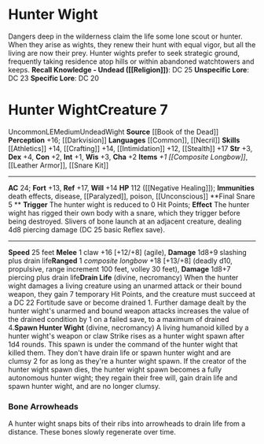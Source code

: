 ﻿---
ac: '24'
alignment: LE
all_resistance: null
burrow_speed: null
charisma: '+2'
climb_speed: null
constitution: '+2'
creature_ability:
- Drain Life
- Final Snare
- Spawn Hunter Wight
creature_family: '[[DATABASE/monsterfamily/Wight|Wight]]'
description: 'Dangers deep in the wilderness claim the life some lone scout or hunter.
  When they arise as wights, they renew their hunt with equal vigor, but all the living
  are now their prey. Hunter wights prefer to seek strategic ground, frequently taking
  residence atop hills or within abandoned watchtowers and keeps.<br/><br/><b><u>Recall
  Knowledge - Undead</u> ( [[DATABASE/skill/Religion|Religion]] )</b>: DC 25<br/><b><u>Unspecific
  Lore</u></b>: DC 23<br/><b><u>Specific Lore</u></b>: DC 20'
dexterity: '+4'
element: null
fly_speed: null
fortitude: '+13'
hardness: null
hp: 112 ( negative healing )
id: '1915'
immunity:
- '[[DATABASE/trait/Death|death]] effects'
- '[[DATABASE/trait/Disease|disease]]'
- '[[DATABASE/condition/Paralyzed|paralyzed]]'
- '[[DATABASE/trait/Poison|poison]]'
- '[[DATABASE/condition/Unconscious|unconscious]]'
intelligence: '+1'
land_speed: '25'
language:
- '[[DATABASE/language/Common|Common]]'
- '[[DATABASE/language/Necril|Necril]]'
level: '7'
max_speed: '25'
name: Hunter Wight
perception: '+16'
rarity: Uncommon
reflex: '+17'
resistance: null
rus_type_level: null
school: null
sense:
- '[[DATABASE/monsterability/Darkvision|darkvision]]'
size: Medium
skill:
- '[[DATABASE/skill/Athletics|Athletics]] +14'
- '[[DATABASE/skill/Crafting|Crafting]] +14'
- '[[DATABASE/skill/Intimidation|Intimidation]] +12'
- '[[DATABASE/skill/Stealth|Stealth]] +17'
source: '[[DATABASE/source/Book of the Dead|Book of the Dead]]'
speed:
- 25 feet
spell: null
strength: '+3'
strength_req: '3'
strongest_save:
- Reflex
swim_speed: null
trait:
- '[[DATABASE/trait/Uncommon|Uncommon]]'
- '[[DATABASE/trait/Undead|Undead]]'
- '[[DATABASE/trait/Wight|Wight]]'
type: Creature
vision: Darkvision
weakest_save:
- Fortitude
weakness: null
will: '+14'
wisdom: '+3'

---
# Hunter Wight

Dangers deep in the wilderness claim the life some lone scout or hunter. When they arise as wights, they renew their hunt with equal vigor, but all the living are now their prey. Hunter wights prefer to seek strategic ground, frequently taking residence atop hills or within abandoned watchtowers and keeps.
**Recall Knowledge - Undead ([[Religion]])**: DC 25
**Unspecific Lore**: DC 23
**Specific Lore**: DC 20

# Hunter Wight<span class="item-type">Creature 7</span>

<span class="trait-uncommon item-trait">Uncommon</span><span class="trait-alignment item-trait">LE</span><span class="trait-size item-trait">Medium</span><span class="item-trait">Undead</span><span class="item-trait">Wight</span>
**Source** [[Book of the Dead]]
**Perception** +16; [[Darkvision]]
**Languages** [[Common]], [[Necril]]
**Skills** [[Athletics]] +14, [[Crafting]] +14, [[Intimidation]] +12, [[Stealth]] +17
**Str** +3, **Dex** +4, **Con** +2, **Int** +1, **Wis** +3, **Cha** +2
**Items** _+1 [[Composite Longbow]]_, [[Leather Armor]], [[Snare Kit]]

---
**AC** 24; **Fort** +13, **Ref** +17, **Will** +14
**HP** 112 ([[Negative Healing]]); **Immunities** death effects, disease, [[Paralyzed]], poison, [[Unconscious]]
<span class="in-box-ability">**Final Snare <span class="action-icon">5</span> ** **Trigger** The hunter wight is reduced to 0 Hit Points; **Effect** The hunter wight has rigged their own body with a snare, which they trigger before being destroyed. Slivers of bone launch at an adjacent creature, dealing 4d8 piercing damage (DC 25 basic Reflex save).</span>

---
**Speed** 25 feet
<span class="in-box-ability">**Melee** <span class="action-icon">1</span> claw +16 [+12/+8] (agile), **Damage** 1d8+9 slashing plus drain life</span><span class="in-box-ability">**Ranged** <span class="action-icon">1</span> _composite longbow_ +18 [+13/+8] (deadly d10, propulsive, range increment 100 feet, volley 30 feet), **Damage** 1d8+7 piercing plus drain life</span><span class="in-box-ability">**Drain Life** (divine, necromancy) When the hunter wight damages a living creature using an unarmed attack or their bound weapon, they gain 7 temporary Hit Points, and the creature must succeed at a DC 22 Fortitude save or become drained 1. Further damage dealt by the hunter wight's unarmed and bound weapon attacks increases the value of the drained condition by 1 on a failed save, to a maximum of drained 4.</span><span class="in-box-ability">**Spawn Hunter Wight** (divine, necromancy) A living humanoid killed by a hunter wight's weapon or claw Strike rises as a hunter wight spawn after 1d4 rounds. This spawn is under the command of the hunter wight that killed them. They don't have drain life or spawn hunter wight and are clumsy 2 for as long as they're a hunter wight spawn. If the creator of the hunter wight spawn dies, the hunter wight spawn becomes a fully autonomous hunter wight; they regain their free will, gain drain life and spawn hunter wight, and are no longer clumsy.</span>

###  Bone Arrowheads

A hunter wight snaps bits of their ribs into arrowheads to drain life from a distance. These bones slowly regenerate over time.